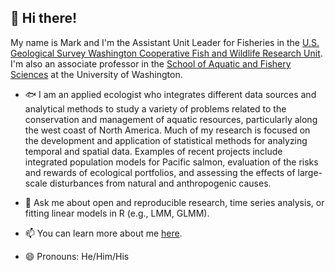 ## 👋 Hi there!

My name is Mark and I'm the Assistant Unit Leader for Fisheries in the [U.S. Geological Survey Washington Cooperative Fish and Wildlife Research Unit](https://depts.washington.edu/wacfwru/). I'm also an associate professor in the [School of Aquatic and Fishery Sciences](https://fish.uw.edu) at the University of Washington.

- 🐟 I am an applied ecologist who integrates different data sources and analytical methods to study a variety of problems related to the conservation and management of aquatic resources, particularly along the west coast of North America. Much of my research is focused on the development and application of statistical methods for analyzing temporal and spatial data. Examples of recent projects include integrated population models for Pacific salmon, evaluation of the risks and rewards of ecological portfolios, and assessing the effects of large-scale disturbances from natural and anthropogenic causes.
  
- 💬 Ask me about open and reproducible research, time series analysis, or fitting linear models in R (e.g., LMM, GLMM).

- 📫 You can learn more about me [here](https://fish.uw.edu/faculty/mark-scheuerell/).

- 😄 Pronouns: He/Him/His
